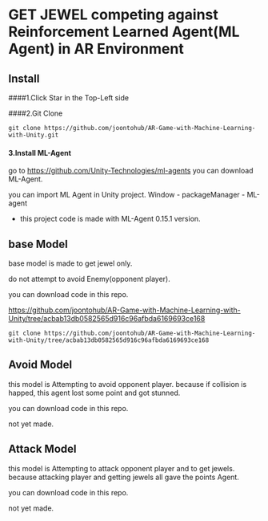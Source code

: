 # GET JEWEL competing against Reinforcement Learned Agent(ML Agent) in AR Environment



## Install



####1.Click Star in the Top-Left side




####2.Git Clone

`git clone https://github.com/joontohub/AR-Game-with-Machine-Learning-with-Unity.git`



#### 3.Install ML-Agent



go to https://github.com/Unity-Technologies/ml-agents you can download ML-Agent.



you can import ML Agent in Unity project. Window - packageManager - ML-agent 

* this project code is made with ML-Agent 0.15.1 version.







## base Model 



base model is made to get jewel only.

do not attempt to avoid Enemy(opponent player).



you can download code in this repo.

https://github.com/joontohub/AR-Game-with-Machine-Learning-with-Unity/tree/acbab13db0582565d916c96afbda6169693ce168



`git clone https://github.com/joontohub/AR-Game-with-Machine-Learning-with-Unity/tree/acbab13db0582565d916c96afbda6169693ce168`





## Avoid Model



this model is Attempting to avoid opponent player. because if collision is happed, this agent lost some point and got stunned.





you can download code in this repo.



not yet made.







## Attack Model



this model is Attempting to attack opponent player and to get jewels. because attacking player and getting jewels all gave the points Agent.



you can download code in this repo.



not yet made.



